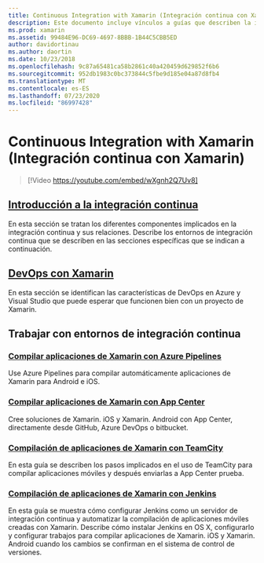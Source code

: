 ```yaml
---
title: Continuous Integration with Xamarin (Integración continua con Xamarin)
description: Este documento incluye vínculos a guías que describen la integración continua con Xamarin. El contenido vinculado proporciona información general sobre la integración continua y explica App Center compilación, TeamCity y Jenkins.
ms.prod: xamarin
ms.assetid: 99484E96-DC69-4697-8BBB-1B44C5CBB5ED
author: davidortinau
ms.author: daortin
ms.date: 10/23/2018
ms.openlocfilehash: 9c87a65481ca58b2861c40a420459d629852f6b6
ms.sourcegitcommit: 952db1983c0bc373844c5fbe9d185e04a87d8fb4
ms.translationtype: MT
ms.contentlocale: es-ES
ms.lasthandoff: 07/23/2020
ms.locfileid: "86997428"
---
```

# <a name="continuous-integration-with-xamarin"></a>Continuous Integration with Xamarin (Integración continua con Xamarin)

> [!Video https://youtube.com/embed/wXgnh2Q7Uv8]

## <a name="introduction-to-continuous-integration"></a>[Introducción a la integración continua](~/tools/ci/intro-to-ci.md)

En esta sección se tratan los diferentes componentes implicados en la integración continua y sus relaciones. Describe los entornos de integración continua que se describen en las secciones específicas que se indican a continuación.

## <a name="devops-with-xamarin"></a>[DevOps con Xamarin](~/tools/ci/devops.md)

En esta sección se identifican las características de DevOps en Azure y Visual Studio que puede esperar que funcionen bien con un proyecto de Xamarin.

## <a name="working-with-continuous-integration-environments"></a>Trabajar con entornos de integración continua

### <a name="build-xamarin-apps-with-azure-pipelines"></a>[Compilar aplicaciones de Xamarin con Azure Pipelines](https://docs.microsoft.com/azure/devops/pipelines/languages/xamarin/)

Use Azure Pipelines para compilar automáticamente aplicaciones de Xamarin para Android e iOS.

### <a name="build-xamarin-apps-using-app-center"></a>[Compilar aplicaciones de Xamarin con App Center](https://docs.microsoft.com/appcenter/build/xamarin/)

Cree soluciones de Xamarin. iOS y Xamarin. Android con App Center, directamente desde GitHub, Azure DevOps o bitbucket.

### <a name="build-xamarin-apps-with-teamcity"></a>[Compilación de aplicaciones de Xamarin con TeamCity](~/tools/ci/teamcity.md)

En esta guía se describen los pasos implicados en el uso de TeamCity para compilar aplicaciones móviles y después enviarlas a App Center prueba.

### <a name="build-xamarin-apps-with-jenkins"></a>[Compilación de aplicaciones de Xamarin con Jenkins](~/tools/ci/jenkins-walkthrough.md)

En esta guía se muestra cómo configurar Jenkins como un servidor de integración continua y automatizar la compilación de aplicaciones móviles creadas con Xamarin. Describe cómo instalar Jenkins en OS X, configurarlo y configurar trabajos para compilar aplicaciones de Xamarin. iOS y Xamarin. Android cuando los cambios se confirman en el sistema de control de versiones.
